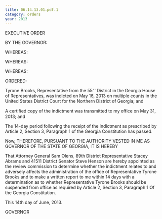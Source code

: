 ```yaml
---
title: 06.14.13.01.pdf.1
category: orders
year: 2013
---
```

 

EXECUTIVE ORDER

BY THE GOVERNOR:

WHEREAS:

WHEREAS:

WHEREAS:

ORDERED:

Tyrone Brooks, Representative from the 55”‘ District in the Georgia
House of Representatives, was indicted on May 16, 2013 on
multiple counts in the United States District Court for the Northern
District of Georgia; and

A certiﬁed copy of the indictment was transmitted to my office on
May 31, 2013; and

The 14-day period following the receipt of the indictment as
prescribed by Article 2, Section 3, Paragraph 1 of the Georgia
Constitution has passed.

Now, THEREFORE, PURSUANT TO THE AUTHORITY VESTED IN ME
AS GOVERNOR OF THE STATE OF GEORGIA, IT IS HEREBY

That Attorney General Sam Olens, 89th District Representative
Stacey Abrams and 41511 District Senator Steve Henson are hereby
appointed as the review commission to determine whether the
indictment relates to and adversely affects the administration of the
office of Representative Tyrone Brooks and to make a written report
to me within 14 days with a determination as to whether
Representative Tyrone Brooks should be suspended from office as
required by Article 2, Section 3, Paragraph 1 Of the Georgia
Constitution.

This 14th day of June, 2013.

GOVERNOR


